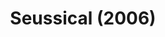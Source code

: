 ---
layout: shows
title: Seussical (2006)
image: 
image_credit: 
image_alt:
image_caption:
category: 
details:
  Theatre: Theatre Jacksonville
cast:
  Horton: Michael Lipp
crew:
external_links:
---